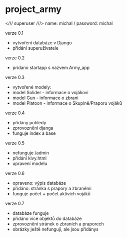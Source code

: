 # project_army

</// superuser ///> 
name: michal /
password: michal

verze 0.1 
- vytvoření databáze v Django
- přidání superuživatele

verze 0.2
- pridano startapp s nazvem Army_app

verze 0.3
- vytvořené modely:
- model Solider - informace o vojákovi
- model Gun - informace o zbrani
- model Platoon - informace o Skupině/Praporu vojáků

verze 0.4
- přidány pohledy
- zprovoznění djanga
- funguje index a base

verze 0.5
- nefunguje /admin
- přidání kivy.html
- upravení modelu

verze 0.6
- opraveno: výpis databáze
- přidáno: stránka s prapory a zbraněmi
- funguje počet + počet aktivích vojáků

verze 0.7 
- databáze funguje
- přidáno více objektů do databáze
- zprovoznění stránek o zbraních a praporech
- obrázky ještě nefungují, ale jsou přidánys
